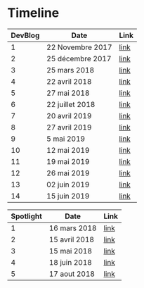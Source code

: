 # Timeline

|DevBlog|Date|Link
|-|-|-|
|1|22 Novembre 2017|[link](https://github.com/Projets-Edaly/Edaly_Timeline/blob/master/DevBlog1.md)|
|2|25 décembre 2017|[link](https://github.com/Projets-Edaly/Edaly_Timeline/blob/master/DevBlog2.md)|
|3|25 mars 2018|[link](https://github.com/Projets-Edaly/Edaly_Timeline/blob/master/DevBlog3.md)|
|4|22 avril 2018|[link](https://github.com/Projets-Edaly/Edaly_Timeline/blob/master/DevBlog4.md)|
|5|27 mai 2018|[link](https://github.com/Projets-Edaly/Edaly_Timeline/blob/master/DevBlog5.md)|
|6|22 juillet 2018|[link](https://github.com/Projets-Edaly/Edaly_Timeline/blob/master/DevBlog6.md)|
|7|20 avril 2019|[link](https://github.com/Projets-Edaly/Edaly_Timeline/blob/master/DevBlog7.md)|
|8|27 avril 2019|[link](https://github.com/Projets-Edaly/Edaly_Timeline/blob/master/DevBlog8.md)|
|9|5 mai 2019|[link](https://github.com/Projets-Edaly/Edaly_Timeline/blob/master/DevBlog9.md)|
|10|12 mai 2019|[link](https://github.com/Projets-Edaly/Edaly_Timeline/blob/master/DevBlog10.md)|
|11|19 mai 2019|[link](https://github.com/Projets-Edaly/Edaly_Timeline/blob/master/DevBlog11.md)|
|12|26 mai 2019|[link](https://github.com/Projets-Edaly/Edaly_Timeline/blob/master/DevBlog12.md)|
|13|02 juin 2019|[link](https://github.com/Projets-Edaly/Edaly_Timeline/blob/master/DevBlog13.md)|
|14|15 juin 2019|[link](https://github.com/Projets-Edaly/Edaly_Timeline/blob/master/DevBlog14.md)|

|Spotlight|Date|Link
|-|-|-|
|1|16 mars 2018|[link](https://github.com/Projets-Edaly/Edaly_Timeline/blob/master/Spotlight1.md)|
|2|15 avril 2018|[link](https://github.com/Projets-Edaly/Edaly_Timeline/blob/master/Spotlight2.md)|
|3|15 mai 2018|[link](https://github.com/Projets-Edaly/Edaly_Timeline/blob/master/Spotlight3.md)|
|4|18 juin 2018|[link](https://github.com/Projets-Edaly/Edaly_Timeline/blob/master/Spotlight4.md)|
|5|17 aout 2018|[link](https://github.com/Projets-Edaly/Edaly_Timeline/blob/master/Spotlight5.md)|
